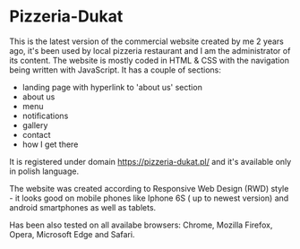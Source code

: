 # Pizzeria-Dukat
This is the latest version of the commercial website created by me 2 years ago, it's been used by local pizzeria restaurant and I am the administrator of its content.
The website is mostly coded in HTML & CSS with the navigation being written with JavaScript. It has a couple of sections:

- landing page with hyperlink to 'about us' section
- about us
- menu
- notifications
- gallery
- contact
- how I get there

It is registered under domain https://pizzeria-dukat.pl/ and it's available only in polish language. 

The website was created according to Responsive Web Design (RWD) style - it looks good on mobile phones like Iphone 6S ( up to newest version) and android smartphones as well as tablets.


Has been also tested on all availabe browsers: Chrome, Mozilla Firefox, Opera, Microsoft Edge and Safari.
